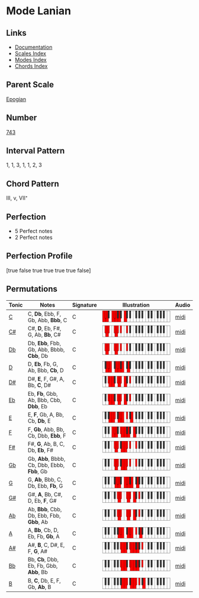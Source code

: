 # Mode Lanian

## Links

- [Documentation](index.md)
- [Scales Index](Scales.md)
- [Modes Index](Modes.md)
- [Chords Index](Chords.md)

## Parent Scale

[Epogian](ScaleEpogian.md)

## Number

[743](https://ianring.com/musictheory/scales/743)

## Interval Pattern

1, 1, 3, 1, 1, 2, 3

## Chord Pattern

III, v, VII⁺

## Perfection

- 5 Perfect notes
- 2 Perfect notes

## Perfection Profile

[true false true true true true false]

## Permutations

| Tonic | Notes | Signature | Illustration | Audio |
|-------|-------|-----------|--------------|-------|
| [C](ModeCNaturalLanian.md) | C, **Db**, Ebb, F, Gb, Abb, **Bbb**, C | C | ![CNaturalLanian](ModeCNaturalLanian.png) | [midi](https://github.com/edipermadi/music/blob/main/docs/ModeCNaturalLanian.mid?raw=true) |
| [C#](ModeCSharpLanian.md) | C#, **D**, Eb, F#, G, Ab, **Bb**, C# | C | ![CSharpLanian](ModeCSharpLanian.png) | [midi](https://github.com/edipermadi/music/blob/main/docs/ModeCSharpLanian.mid?raw=true) |
| [Db](ModeDFlatLanian.md) | Db, **Ebb**, Fbb, Gb, Abb, Bbbb, **Cbb**, Db | C | ![DFlatLanian](ModeDFlatLanian.png) | [midi](https://github.com/edipermadi/music/blob/main/docs/ModeDFlatLanian.mid?raw=true) |
| [D](ModeDNaturalLanian.md) | D, **Eb**, Fb, G, Ab, Bbb, **Cb**, D | C | ![DNaturalLanian](ModeDNaturalLanian.png) | [midi](https://github.com/edipermadi/music/blob/main/docs/ModeDNaturalLanian.mid?raw=true) |
| [D#](ModeDSharpLanian.md) | D#, **E**, F, G#, A, Bb, **C**, D# | C | ![DSharpLanian](ModeDSharpLanian.png) | [midi](https://github.com/edipermadi/music/blob/main/docs/ModeDSharpLanian.mid?raw=true) |
| [Eb](ModeEFlatLanian.md) | Eb, **Fb**, Gbb, Ab, Bbb, Cbb, **Dbb**, Eb | C | ![EFlatLanian](ModeEFlatLanian.png) | [midi](https://github.com/edipermadi/music/blob/main/docs/ModeEFlatLanian.mid?raw=true) |
| [E](ModeENaturalLanian.md) | E, **F**, Gb, A, Bb, Cb, **Db**, E | C | ![ENaturalLanian](ModeENaturalLanian.png) | [midi](https://github.com/edipermadi/music/blob/main/docs/ModeENaturalLanian.mid?raw=true) |
| [F](ModeFNaturalLanian.md) | F, **Gb**, Abb, Bb, Cb, Dbb, **Ebb**, F | C | ![FNaturalLanian](ModeFNaturalLanian.png) | [midi](https://github.com/edipermadi/music/blob/main/docs/ModeFNaturalLanian.mid?raw=true) |
| [F#](ModeFSharpLanian.md) | F#, **G**, Ab, B, C, Db, **Eb**, F# | C | ![FSharpLanian](ModeFSharpLanian.png) | [midi](https://github.com/edipermadi/music/blob/main/docs/ModeFSharpLanian.mid?raw=true) |
| [Gb](ModeGFlatLanian.md) | Gb, **Abb**, Bbbb, Cb, Dbb, Ebbb, **Fbb**, Gb | C | ![GFlatLanian](ModeGFlatLanian.png) | [midi](https://github.com/edipermadi/music/blob/main/docs/ModeGFlatLanian.mid?raw=true) |
| [G](ModeGNaturalLanian.md) | G, **Ab**, Bbb, C, Db, Ebb, **Fb**, G | C | ![GNaturalLanian](ModeGNaturalLanian.png) | [midi](https://github.com/edipermadi/music/blob/main/docs/ModeGNaturalLanian.mid?raw=true) |
| [G#](ModeGSharpLanian.md) | G#, **A**, Bb, C#, D, Eb, **F**, G# | C | ![GSharpLanian](ModeGSharpLanian.png) | [midi](https://github.com/edipermadi/music/blob/main/docs/ModeGSharpLanian.mid?raw=true) |
| [Ab](ModeAFlatLanian.md) | Ab, **Bbb**, Cbb, Db, Ebb, Fbb, **Gbb**, Ab | C | ![AFlatLanian](ModeAFlatLanian.png) | [midi](https://github.com/edipermadi/music/blob/main/docs/ModeAFlatLanian.mid?raw=true) |
| [A](ModeANaturalLanian.md) | A, **Bb**, Cb, D, Eb, Fb, **Gb**, A | C | ![ANaturalLanian](ModeANaturalLanian.png) | [midi](https://github.com/edipermadi/music/blob/main/docs/ModeANaturalLanian.mid?raw=true) |
| [A#](ModeASharpLanian.md) | A#, **B**, C, D#, E, F, **G**, A# | C | ![ASharpLanian](ModeASharpLanian.png) | [midi](https://github.com/edipermadi/music/blob/main/docs/ModeASharpLanian.mid?raw=true) |
| [Bb](ModeBFlatLanian.md) | Bb, **Cb**, Dbb, Eb, Fb, Gbb, **Abb**, Bb | C | ![BFlatLanian](ModeBFlatLanian.png) | [midi](https://github.com/edipermadi/music/blob/main/docs/ModeBFlatLanian.mid?raw=true) |
| [B](ModeBNaturalLanian.md) | B, **C**, Db, E, F, Gb, **Ab**, B | C | ![BNaturalLanian](ModeBNaturalLanian.png) | [midi](https://github.com/edipermadi/music/blob/main/docs/ModeBNaturalLanian.mid?raw=true) |
